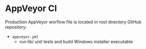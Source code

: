 # AppVeyor CI

Production AppVeyor worflow file is located in root directory
GitHub repository:

* `appveyor.yml`
   * run lib/ unit tests and build Windows installer executable
